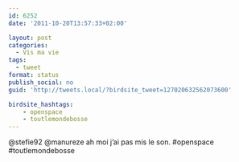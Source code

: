 ```yaml
---
id: 6252
date: '2011-10-20T13:57:33+02:00'

layout: post
categories:
  - Vis ma vie
tags:
  - tweet
format: status
publish_social: no
guid: 'http://tweets.local/?birdsite_tweet=127020632562073600'

birdsite_hashtags:
    - openspace
    - toutlemondebosse
---
```


@stefie92 @manureze ah moi j’ai pas mis le son. #openspace #toutlemondebosse